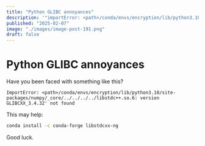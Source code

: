 ```yaml
---
title: "Python GLIBC annoyances"
description: '"importError: <path>/conda/envs/encryption/lib/python3.10.6: version GLIBCXX_3.4.32" not found. bashconda install -c cond'
published: "2025-02-07"
image: "./images/image-post-191.png"
draft: false
---
```


# Python GLIBC annoyances

Have you been faced with something like this?

```
ImportError: <path>/conda/envs/encryption/lib/python3.10/site-packages/numpy/_core/../../../../libstdc++.so.6: version GLIBCXX_3.4.32' not found
```

This may help:

``` bash
conda install -c conda-forge libstdcxx-ng
```

Good luck.
